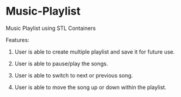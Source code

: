 # Music-Playlist
Music Playlist using STL Containers

Features:

1. User is able to create multiple playlist and save it for future use.

2. User is able to pause/play the songs.

3. User is able to switch to next or previous song.

4. User is able to move the song up or down within the playlist.
